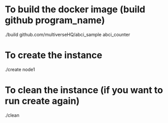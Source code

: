 # To build the docker image (build github program_name)

./build  github.com/multiverseHQ/abci_sample abci_counter

# To create the instance

./create node1

# To clean the instance  (if you want to run create again)

./clean
